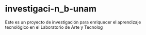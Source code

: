 # investigaci-n_b-unam
Este es un proyecto de investigación para enriquecer el aprendizaje tecnológico en el Laboratorio de Arte y Tecnolog
